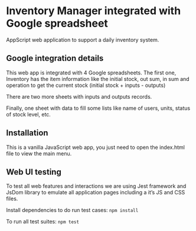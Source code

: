 

# Inventory Manager integrated with Google spreadsheet 

AppScript web application to support a daily inventory system.

## Google integration details 
This web app is integrated with 4 Google spreadsheets.
The first one, Inventory has the item information like the initial stock, out sum, in sum and operation to get the current stock (initial stock + inputs - outputs)

There are two more sheets with inputs and outputs records.

Finally, one sheet with data to fill some lists like name of users, units, status of stock level, etc.

## Installation 
This is a vanilla JavaScript web app, you just need to open the index.html file to view the main menu.
 

## Web UI testing
To test all web features and interactions we are using Jest framework and JsDom library to emulate all application pages including a it’s JS and CSS files.

Install dependencies to do run test cases:
```npm install```

To run all test suites:
```npm test```




